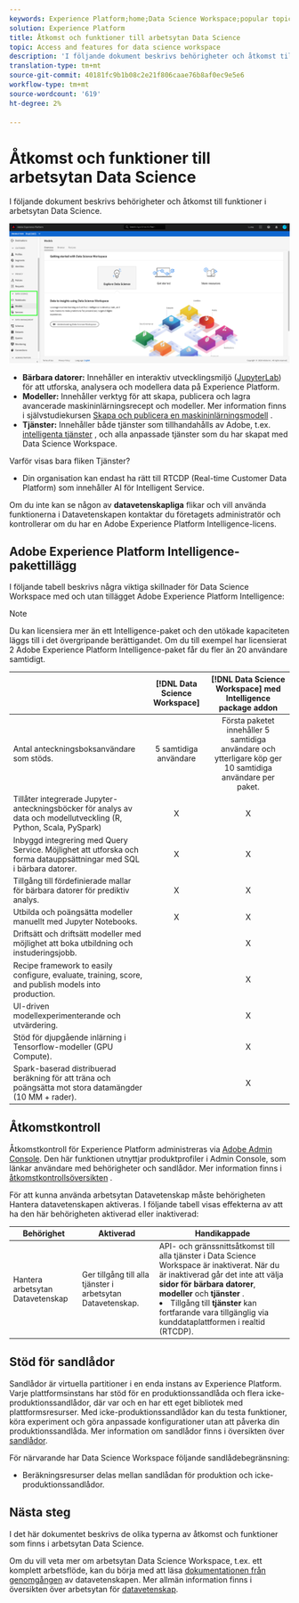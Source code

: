 ```yaml
---
keywords: Experience Platform;home;Data Science Workspace;popular topics;access control;sandbox;intelligence pack;dsw features;dsw access;Adobe Experience Platform Intelligence;intelligence;aep intelligence package
solution: Experience Platform
title: Åtkomst och funktioner till arbetsytan Data Science
topic: Access and features for data science workspace
description: 'I följande dokument beskrivs behörigheter och åtkomst till funktioner i arbetsytan Data Science. '
translation-type: tm+mt
source-git-commit: 40181fc9b1b08c2e21f806caae76b8af0ec9e5e6
workflow-type: tm+mt
source-wordcount: '619'
ht-degree: 2%

---
```



# Åtkomst och funktioner till arbetsytan Data Science

I följande dokument beskrivs behörigheter och åtkomst till funktioner i arbetsytan Data Science.

![DSW-flikar](./images/access/platform-tabs.png)

- **Bärbara datorer:** Innehåller en interaktiv utvecklingsmiljö ([JupyterLab](./jupyterlab/overview.md)) för att utforska, analysera och modellera data på Experience Platform.
- **Modeller:** Innehåller verktyg för att skapa, publicera och lagra avancerade maskininlärningsrecept och modeller. Mer information finns i självstudiekursen [Skapa och publicera en maskininlärningsmodell](./models-recipes/create-publish-model.md) .
- **Tjänster:** Innehåller både tjänster som tillhandahålls av Adobe, t.ex. [intelligenta tjänster](../intelligent-services/home.md) , och alla anpassade tjänster som du har skapat med Data Science Workspace.

Varför visas bara fliken Tjänster?

- Din organisation kan endast ha rätt till RTCDP (Real-time Customer Data Platform) som innehåller AI för Intelligent Service.

Om du inte kan se någon av **datavetenskapliga** flikar och vill använda funktionerna i Datavetenskapen kontaktar du företagets administratör och kontrollerar om du har en Adobe Experience Platform Intelligence-licens.

## Adobe Experience Platform Intelligence-pakettillägg

I följande tabell beskrivs några viktiga skillnader för Data Science Workspace med och utan tillägget Adobe Experience Platform Intelligence:

>[!NOTE]
>
>Du kan licensiera mer än ett Intelligence-paket och den utökade kapaciteten läggs till i det övergripande berättigandet. Om du till exempel har licensierat 2 Adobe Experience Platform Intelligence-paket får du fler än 20 användare samtidigt.

|  | [!DNL Data Science Workspace] | [!DNL Data Science Workspace] med Intelligence package addon |
| --- | :---: | :---: |
| Antal anteckningsboksanvändare som stöds. | 5 samtidiga användare | Första paketet innehåller 5 samtidiga användare och ytterligare köp ger 10 samtidiga användare per paket. |
| Tillåter integrerade Jupyter-anteckningsböcker för analys av data och modellutveckling (R, Python, Scala, PySpark) | X | X |
| Inbyggd integrering med Query Service. Möjlighet att utforska och forma datauppsättningar med SQL i bärbara datorer. | X | X |
| Tillgång till fördefinierade mallar för bärbara datorer för prediktiv analys. | X | X |
| Utbilda och poängsätta modeller manuellt med Jupyter Notebooks. | X | X |
| Driftsätt och driftsätt modeller med möjlighet att boka utbildning och instuderingsjobb. |  | X |
| Recipe framework to easily configure, evaluate, training, score, and publish models into production. |  | X |
| UI-driven modellexperimenterande och utvärdering. |  | X |
| Stöd för djupgående inlärning i Tensorflow-modeller (GPU Compute). |  | X |
| Spark-baserad distribuerad beräkning för att träna och poängsätta mot stora datamängder (10 MM + rader). |  | X |

## Åtkomstkontroll

Åtkomstkontroll för Experience Platform administreras via [Adobe Admin Console](https://adminconsole.adobe.com). Den här funktionen utnyttjar produktprofiler i Admin Console, som länkar användare med behörigheter och sandlådor. Mer information finns i [åtkomstkontrollsöversikten](../access-control/home.md) .

För att kunna använda arbetsytan Datavetenskap måste behörigheten Hantera datavetenskapen aktiveras. I följande tabell visas effekterna av att ha den här behörigheten aktiverad eller inaktiverad:

| Behörighet | Aktiverad | Handikappade |
|---|---|---|
| Hantera arbetsytan Datavetenskap | Ger tillgång till alla tjänster i arbetsytan Datavetenskap. | API- och gränssnittsåtkomst till alla tjänster i Data Science Workspace är inaktiverat. När du är inaktiverad går det inte att välja **sidor för bärbara datorer**, **modeller** och **tjänster** . <li>Tillgång till **tjänster** kan fortfarande vara tillgänglig via kunddataplattformen i realtid (RTCDP).</li> |

## Stöd för sandlådor

Sandlådor är virtuella partitioner i en enda instans av Experience Platform. Varje plattformsinstans har stöd för en produktionssandlåda och flera icke-produktionssandlådor, där var och en har ett eget bibliotek med plattformsresurser. Med icke-produktionssandlådor kan du testa funktioner, köra experiment och göra anpassade konfigurationer utan att påverka din produktionssandlåda. Mer information om sandlådor finns i översikten över [sandlådor](../sandboxes/home.md).

För närvarande har Data Science Workspace följande sandlådebegränsning:

- Beräkningsresurser delas mellan sandlådan för produktion och icke-produktionssandlådor.

## Nästa steg

I det här dokumentet beskrivs de olika typerna av åtkomst och funktioner som finns i arbetsytan Data Science.

Om du vill veta mer om arbetsytan Data Science Workspace, t.ex. ett komplett arbetsflöde, kan du börja med att läsa [dokumentationen från genomgången](./walkthrough.md) av datavetenskapen. Mer allmän information finns i översikten över arbetsytan för [datavetenskap](./home.md).